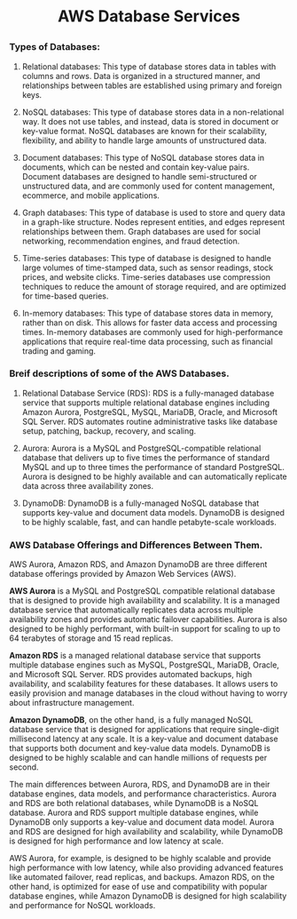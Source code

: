 #  <p align="center"> AWS Database Services </p>


### Types of Databases:

1. Relational databases: This type of database stores data in tables with columns and rows. Data is organized in a structured manner, and relationships between tables are established using primary and foreign keys.

2. NoSQL databases: This type of database stores data in a non-relational way. It does not use tables, and instead, data is stored in document or key-value format. NoSQL databases are known for their scalability, flexibility, and ability to handle large amounts of unstructured data.

3. Document databases: This type of NoSQL database stores data in documents, which can be nested and contain key-value pairs. Document databases are designed to handle semi-structured or unstructured data, and are commonly used for content management, ecommerce, and mobile applications.

4. Graph databases: This type of database is used to store and query data in a graph-like structure. Nodes represent entities, and edges represent relationships between them. Graph databases are used for social networking, recommendation engines, and fraud detection.

5. Time-series databases: This type of database is designed to handle large volumes of time-stamped data, such as sensor readings, stock prices, and website clicks. Time-series databases use compression techniques to reduce the amount of storage required, and are optimized for time-based queries.

6. In-memory databases: This type of database stores data in memory, rather than on disk. This allows for faster data access and processing times. In-memory databases are commonly used for high-performance applications that require real-time data processing, such as financial trading and gaming.



### Breif descriptions of some of the AWS Databases.

1. Relational Database Service (RDS): RDS is a fully-managed database service that supports multiple relational database engines including Amazon Aurora, PostgreSQL, MySQL, MariaDB, Oracle, and Microsoft SQL Server. RDS automates routine administrative tasks like database setup, patching, backup, recovery, and scaling.

2. Aurora: Aurora is a MySQL and PostgreSQL-compatible relational database that delivers up to five times the performance of standard MySQL and up to three times the performance of standard PostgreSQL. Aurora is designed to be highly available and can automatically replicate data across three availability zones.

3. DynamoDB: DynamoDB is a fully-managed NoSQL database that supports key-value and document data models. DynamoDB is designed to be highly scalable, fast, and can handle petabyte-scale workloads.

### AWS Database Offerings and Differences Between Them.

AWS Aurora, Amazon RDS, and Amazon DynamoDB are three different database offerings provided by Amazon Web Services (AWS).

**AWS Aurora** is a MySQL and PostgreSQL compatible relational database that is designed to provide high availability and scalability. It is a managed database service that automatically replicates data across multiple availability zones and provides automatic failover capabilities. Aurora is also designed to be highly performant, with built-in support for scaling to up to 64 terabytes of storage and 15 read replicas.

**Amazon RDS** is a managed relational database service that supports multiple database engines such as MySQL, PostgreSQL, MariaDB, Oracle, and Microsoft SQL Server. RDS provides automated backups, high availability, and scalability features for these databases. It allows users to easily provision and manage databases in the cloud without having to worry about infrastructure management.

**Amazon DynamoDB**, on the other hand, is a fully managed NoSQL database service that is designed for applications that require single-digit millisecond latency at any scale. It is a key-value and document database that supports both document and key-value data models. DynamoDB is designed to be highly scalable and can handle millions of requests per second.

The main differences between Aurora, RDS, and DynamoDB are in their database engines, data models, and performance characteristics. Aurora and RDS are both relational databases, while DynamoDB is a NoSQL database. Aurora and RDS support multiple database engines, while DynamoDB only supports a key-value and document data model. Aurora and RDS are designed for high availability and scalability, while DynamoDB is designed for high performance and low latency at scale.

AWS Aurora, for example, is designed to be highly scalable and provide high performance with low latency, while also providing advanced features like automated failover, read replicas, and backups. Amazon RDS, on the other hand, is optimized for ease of use and compatibility with popular database engines, while Amazon DynamoDB is designed for high scalability and performance for NoSQL workloads.